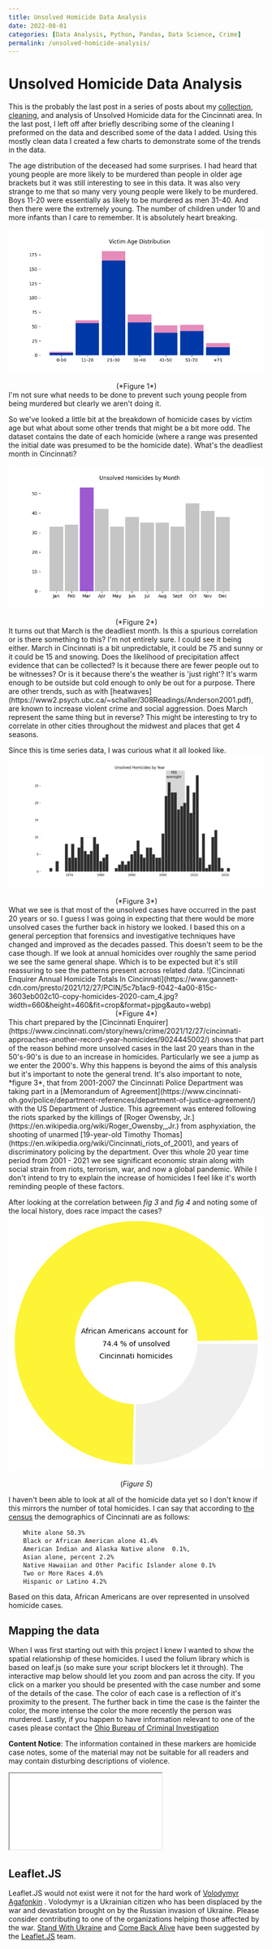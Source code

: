 ```yaml
---
title: Unsolved Homicide Data Analysis     
date: 2022-08-01  
categories: [Data Analysis, Python, Pandas, Data Science, Crime]  
permalink: /unsolved-homicide-analysis/   
---
```


# Unsolved Homicide Data Analysis
This is the probably the last post in a series of posts about my [collection](https://isabelsrepo.github.io/scraping-unsolved-homicide-data/), [cleaning](https://isabelsrepo.github.io/unsolved-homicide-data-cleaning/), and analysis of Unsolved Homicide data for the Cincinnati area. In the last post, I left off after briefly describing some of the cleaning I preformed on the data and described some of the data I added. Using this mostly clean data I created a few charts to demonstrate some of the trends in the data.  

The age distribution of the deceased had some surprises. I had heard that young people are more likely to be murdered than people in older age brackets but it was still interesting to see in this data. It was also very strange to me that so many very young people were likely to be murdered. Boys 11-20 were essentially as likely to be murdered as men 31-40. And then there were the extremely young. The number of children under 10 and more infants than I care to remember. It is absolutely heart breaking.   

![Age distribution of Homicides, categorized by gender](https://raw.githubusercontent.com/IsabelsRepo/IsabelsRepo.github.io/main/img/AgeDistribution.png)  
<figcaption align="center">
	(*Figure 1*)   
	</figcaption>
I'm not sure what needs to be done to prevent such young people from being murdered but clearly we aren't doing it.  

So we've looked a little bit at  the breakdown of homicide cases by victim age but what about some other trends that might be a bit more odd. The dataset contains the date of each homicide (where a range was presented the initial date was presumed to be the homicide date). What's the deadliest month in Cincinnati?  

![Homicides by month. March is the deadliest](https://raw.githubusercontent.com/IsabelsRepo/IsabelsRepo.github.io/main/img/CasesByMonth.png)  
<figcaption align="center">
	(*Figure 2*)  
	</figcaption>
It turns out that March is the deadliest month. Is this a spurious correlation or is there something to this? I'm not entirely sure. I could see it being either. March in Cincinnati is a bit unpredictable, it could be 75 and sunny or it could be 15 and snowing. Does the likelihood of precipitation affect evidence that can be collected? Is it because there are fewer people out to be witnesses? Or is it because there's the weather is 'just right'? It's warm enough to be outside but cold enough to only be out for a purpose. There are other trends, such as with [heatwaves](https://www2.psych.ubc.ca/~schaller/308Readings/Anderson2001.pdf), are known to increase violent crime and social aggression. Does March represent the same thing but in reverse? This might be interesting to try to correlate in other cities throughout the midwest and places that get 4 seasons. 

Since this is time series data, I was curious what it all looked like.  
![Unsolved Homicide Cases in Cincinnati. 1950-2021](https://raw.githubusercontent.com/IsabelsRepo/IsabelsRepo.github.io/main/img/CasesByYear.png)  
<figcaption align="center">
	(*Figure 3*)  
	</figcaption>
What we see is that most of the unsolved cases have occurred in the past 20 years or so. I guess I was going in expecting that there would be more unsolved cases the further back in history we looked. I based this on a general perception that forensics and investigative techniques have changed and improved as the decades passed. This doesn't seem to be the case though. If we look at annual homicides over roughly the same period we see the same general shape. Which is to be expected but it's still reassuring to see the patterns present across related data. 
![Cincinnati Enquirer Annual Homicide Totals In Cincinnati](https://www.gannett-cdn.com/presto/2021/12/27/PCIN/5c7b1ac9-f042-4a00-815c-3603eb002c10-copy-homicides-2020-cam_4.jpg?width=660&height=460&fit=crop&format=pjpg&auto=webp)   
<figcaption align="center">
	(*Figure 4*)  
	</figcaption>
This chart prepared by the [Cincinnati Enquirer](https://www.cincinnati.com/story/news/crime/2021/12/27/cincinnati-approaches-another-record-year-homicides/9024445002/) shows that part of the reason behind more unsolved cases in the last 20 years than in the 50's-90's is due to an increase in homicides. Particularly we see a jump as we enter the 2000's. Why this happens is beyond the aims of this analysis but it's important to note the general trend. It's also important to note, *figure 3*, that from 2001-2007 the Cincinnati Police Department was taking part in a [Memorandum of Agreement](https://www.cincinnati-oh.gov/police/department-references/department-of-justice-agreement/) with the US Department of Justice. This agreement was entered following the riots sparked by the killings of [Roger Owensby, Jr.](https://en.wikipedia.org/wiki/Roger_Owensby,_Jr.) from asphyxiation, the shooting of unarmed [19-year-old Timothy Thomas](https://en.wikipedia.org/wiki/Cincinnati_riots_of_2001), and years of discriminatory policing by the department. Over this whole 20 year time period from 2001 - 2021 we see significant economic strain along with social strain from riots, terrorism, war, and now a global pandemic.  While I don't intend to try to explain the increase of homicides I feel like it's worth reminding people of these factors.  

After looking at the correlation between *fig 3* and *fig 4* and noting some of the local history, does race impact the cases?   
![Pie chart of homicides by race 74.4% of all unsolved cases are African American](https://raw.githubusercontent.com/IsabelsRepo/IsabelsRepo.github.io/main/img/CasesByRace.png)  
<figcaption align="center">
	(<i>Figure 5</i>)   
	</figcaption>


I haven't been able to look at all of the homicide data yet so I don't know if this mirrors the number of total homicides. I can say that according to [the census](https://www.census.gov/quickfacts/cincinnaticityohio) the demographics of Cincinnati are as follows: 
  
		White alone 50.3%
		Black or African American alone 41.4%
		American Indian and Alaska Native alone  0.1%, 
		Asian alone, percent 2.2%
		Native Hawaiian and Other Pacific Islander alone 0.1%
		Two or More Races 4.6%
		Hispanic or Latino 4.2%

Based on this data, African Americans are over represented in unsolved homicide cases.  

## Mapping the data
When I was first starting out with this project I knew I wanted to show the spatial relationship of these homicides. I used the folium library which is based on leaf.js (so make sure your script blockers let it through). The interactive map below should let you zoom and pan across the city. If you click on a marker you should be presented with the case number and some of the details of the case. The color of each case is a reflection of it's proximity to the present. The further back in time the case is the fainter the color, the more intense the color the more recently the person was murdered. Lastly, if you happen to have information relevant to one of the cases please contact the [Ohio Bureau of Criminal Investigation](https://www.ohioattorneygeneral.gov/Individuals-and-Families/Victims/Submit-a-Tip/Unsolved-Homicide-Tip.aspx)  


**Content Notice**: The information contained in these markers are homicide case notes, some of the material may not be suitable for all readers and may contain disturbing descriptions of violence.  

<iframe src="/docs/assets/Unsolved-Homicides-by-Gender.html" min-height="700" max-width="700"></iframe>   

## Leaflet.JS
Leaflet.JS would not exist were it not for the hard work of [Volodymyr Agafonkin](https://agafonkin.com/) . Volodymyr is a Ukrainian citizen who has been displaced by the war and devastation brought on by the Russian invasion of Ukraine. Please consider contributing to one of the organizations helping those affected by the war. [Stand With Ukraine](https://stand-with-ukraine.pp.ua/) and [Come Back Alive](https://www.comebackalive.in.ua/) have been suggested by the [Leaflet.JS](https://leafletjs.com/2022/04/18/leaflet-1.8.0.html) team. 
